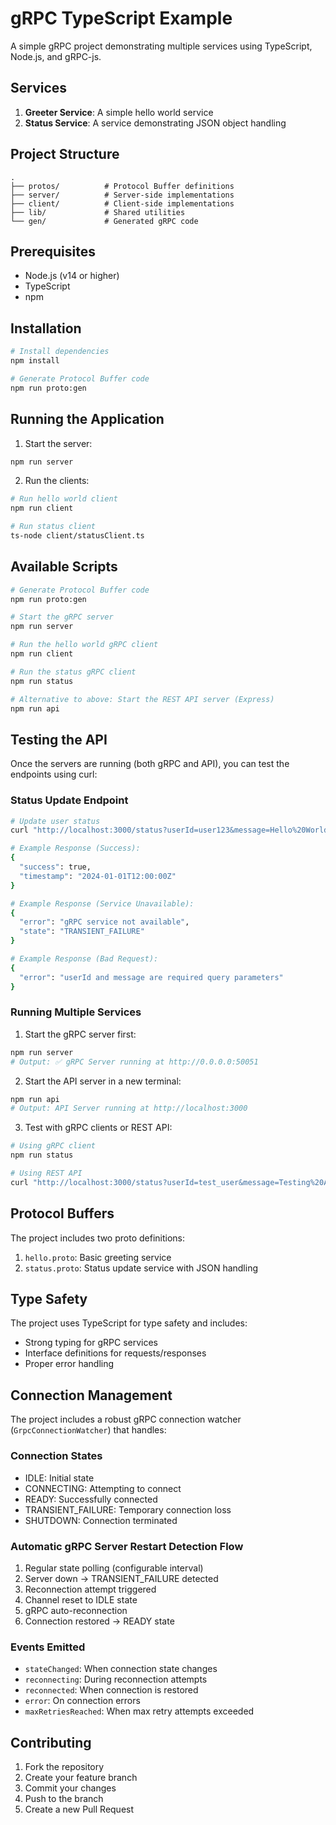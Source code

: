 # gRPC TypeScript Example

A simple gRPC project demonstrating multiple services using TypeScript, Node.js, and gRPC-js.

## Services

1. **Greeter Service**: A simple hello world service
2. **Status Service**: A service demonstrating JSON object handling

## Project Structure

```
.
├── protos/          # Protocol Buffer definitions
├── server/          # Server-side implementations
├── client/          # Client-side implementations
├── lib/             # Shared utilities
└── gen/             # Generated gRPC code
```

## Prerequisites

- Node.js (v14 or higher)
- TypeScript
- npm

## Installation

```bash
# Install dependencies
npm install

# Generate Protocol Buffer code
npm run proto:gen
```

## Running the Application

1. Start the server:
```bash
npm run server
```

2. Run the clients:
```bash
# Run hello world client
npm run client

# Run status client
ts-node client/statusClient.ts
```

## Available Scripts

```bash
# Generate Protocol Buffer code
npm run proto:gen

# Start the gRPC server
npm run server

# Run the hello world gRPC client
npm run client

# Run the status gRPC client
npm run status

# Alternative to above: Start the REST API server (Express)
npm run api
```

## Testing the API

Once the servers are running (both gRPC and API), you can test the endpoints using curl:

### Status Update Endpoint

```bash
# Update user status
curl "http://localhost:3000/status?userId=user123&message=Hello%20World"

# Example Response (Success):
{
  "success": true,
  "timestamp": "2024-01-01T12:00:00Z"
}

# Example Response (Service Unavailable):
{
  "error": "gRPC service not available",
  "state": "TRANSIENT_FAILURE"
}

# Example Response (Bad Request):
{
  "error": "userId and message are required query parameters"
}
```

### Running Multiple Services

1. Start the gRPC server first:
```bash
npm run server
# Output: ✅ gRPC Server running at http://0.0.0.0:50051
```

2. Start the API server in a new terminal:
```bash
npm run api
# Output: API Server running at http://localhost:3000
```

3. Test with gRPC clients or REST API:
```bash
# Using gRPC client
npm run status

# Using REST API
curl "http://localhost:3000/status?userId=test_user&message=Testing%20API"
```

## Protocol Buffers

The project includes two proto definitions:

1. `hello.proto`: Basic greeting service
2. `status.proto`: Status update service with JSON handling

## Type Safety

The project uses TypeScript for type safety and includes:
- Strong typing for gRPC services
- Interface definitions for requests/responses
- Proper error handling

## Connection Management

The project includes a robust gRPC connection watcher (`GrpcConnectionWatcher`) that handles:

### Connection States
- IDLE: Initial state
- CONNECTING: Attempting to connect
- READY: Successfully connected
- TRANSIENT_FAILURE: Temporary connection loss
- SHUTDOWN: Connection terminated

### Automatic gRPC Server Restart Detection Flow
1. Regular state polling (configurable interval)
2. Server down → TRANSIENT_FAILURE detected
3. Reconnection attempt triggered
4. Channel reset to IDLE state
5. gRPC auto-reconnection
6. Connection restored → READY state

### Events Emitted
- `stateChanged`: When connection state changes
- `reconnecting`: During reconnection attempts
- `reconnected`: When connection is restored
- `error`: On connection errors
- `maxRetriesReached`: When max retry attempts exceeded

## Contributing

1. Fork the repository
2. Create your feature branch
3. Commit your changes
4. Push to the branch
5. Create a new Pull Request